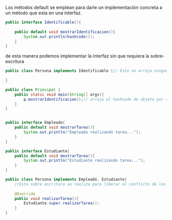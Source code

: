 Los métodos default se emplean para darle un implementación concreta a un método que esta en una interfaz.

```java
public interface Identificable(){
	
	public default void mostrarIdentificacion(){
		System.out.println(hashcode());
	}
}
```

de esta manera podemos implementar la interfaz sin que requiera la sobre-escritura

```java
public class Persona implements Identificable {// Esto no arroja ningun error de implementacion
	
}

public class Principal {
	public static void main(String[] args){
		p.mostrarIdentificacion();// arroja el hashcode de objeto por referencia en memoria
	}
}
```

```java

public interface Empleado{
	public default void mostrarTarea(){
		System.out.println("Empleado realizando tarea...");
	}
}

public interface Estudiante{
	public default void mostrarTarea(){
		System.out.println("Estudiante realizando tarea...");
	}
}

public class Persona implements Empleado, Estudiante{
	//Esta sobre escritura se realiza para liberar el conflicto de los 2 metodos default y definirle cual debe utilizar
	
	@Override
	public void realizarTarea(){
		Estudiante.super.realizarTarea();
	}
}
```
